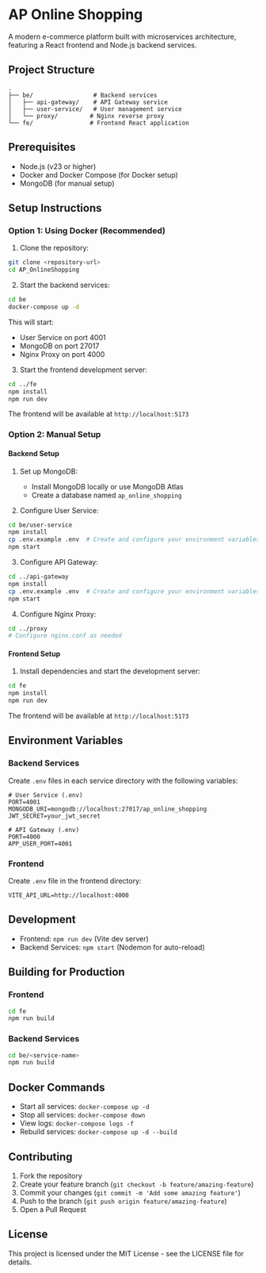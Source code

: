 # AP Online Shopping

A modern e-commerce platform built with microservices architecture, featuring a React frontend and Node.js backend services.

## Project Structure

```
.
├── be/                 # Backend services
│   ├── api-gateway/    # API Gateway service
│   ├── user-service/   # User management service
│   └── proxy/         # Nginx reverse proxy
└── fe/                # Frontend React application
```

## Prerequisites

- Node.js (v23 or higher)
- Docker and Docker Compose (for Docker setup)
- MongoDB (for manual setup)

## Setup Instructions

### Option 1: Using Docker (Recommended)

1. Clone the repository:

```bash
git clone <repository-url>
cd AP_OnlineShopping
```

2. Start the backend services:

```bash
cd be
docker-compose up -d
```

This will start:

- User Service on port 4001
- MongoDB on port 27017
- Nginx Proxy on port 4000

3. Start the frontend development server:

```bash
cd ../fe
npm install
npm run dev
```

The frontend will be available at `http://localhost:5173`

### Option 2: Manual Setup

#### Backend Setup

1. Set up MongoDB:

   - Install MongoDB locally or use MongoDB Atlas
   - Create a database named `ap_online_shopping`

2. Configure User Service:

```bash
cd be/user-service
npm install
cp .env.example .env  # Create and configure your environment variables
npm start
```

3. Configure API Gateway:

```bash
cd ../api-gateway
npm install
cp .env.example .env  # Create and configure your environment variables
npm start
```

4. Configure Nginx Proxy:

```bash
cd ../proxy
# Configure nginx.conf as needed
```

#### Frontend Setup

1. Install dependencies and start the development server:

```bash
cd fe
npm install
npm run dev
```

The frontend will be available at `http://localhost:5173`

## Environment Variables

### Backend Services

Create `.env` files in each service directory with the following variables:

```env
# User Service (.env)
PORT=4001
MONGODB_URI=mongodb://localhost:27017/ap_online_shopping
JWT_SECRET=your_jwt_secret

# API Gateway (.env)
PORT=4000
APP_USER_PORT=4001
```

### Frontend

Create `.env` file in the frontend directory:

```env
VITE_API_URL=http://localhost:4000
```

## Development

- Frontend: `npm run dev` (Vite dev server)
- Backend Services: `npm start` (Nodemon for auto-reload)

## Building for Production

### Frontend

```bash
cd fe
npm run build
```

### Backend Services

```bash
cd be/<service-name>
npm run build
```

## Docker Commands

- Start all services: `docker-compose up -d`
- Stop all services: `docker-compose down`
- View logs: `docker-compose logs -f`
- Rebuild services: `docker-compose up -d --build`

## Contributing

1. Fork the repository
2. Create your feature branch (`git checkout -b feature/amazing-feature`)
3. Commit your changes (`git commit -m 'Add some amazing feature'`)
4. Push to the branch (`git push origin feature/amazing-feature`)
5. Open a Pull Request

## License

This project is licensed under the MIT License - see the LICENSE file for details.
